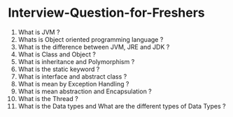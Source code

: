 # Interview-Question-for-Freshers
1) What is JVM ?
2) Whats is Object oriented programming language ?
3) What is the difference between JVM, JRE and JDK ?
4) What is Class and Object ?
5) What is inheritance and Polymorphism ?
6) What is the static keyword ?
7) What is interface and abstract class ?
8) What is mean by Exception Handling ?
9) What is mean abstraction and Encapsulation ?
10) What is the Thread ?
11) What is the Data types and What are the different types of Data Types ?
